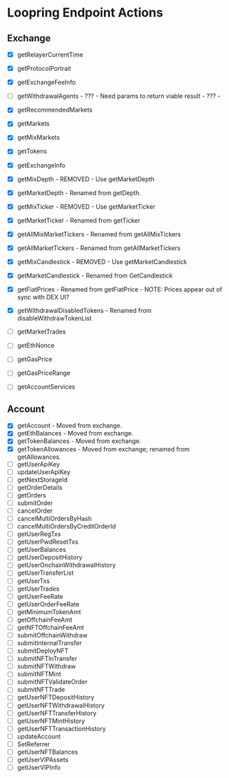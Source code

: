 # Loopring Endpoint Actions

## Exchange

- [X] getRelayerCurrentTime
- [X] getProtocolPortrait
- [X] getExchangeFeeInfo
- [ ] getWithdrawalAgents - ??? - Need params to return viable result - ??? -
- [X] getRecommendedMarkets
- [X] getMarkets
- [X] getMixMarkets
- [X] getTokens
- [X] getExchangeInfo
- [X] getMixDepth - REMOVED - Use getMarketDepth
- [X] getMarketDepth - Renamed from getDepth.
- [X] getMixTicker - REMOVED - Use getMarketTicker
- [X] getMarketTicker - Renamed from getTicker
- [X] getAllMixMarketTickers - Renamed from getAllMixTickers
- [X] getAllMarketTickers - Renamed from getAllMarketTickers
- [X] getMixCandlestick - REMOVED - Use getMarketCandlestick
- [X] getMarketCandlestick - Renamed from GetCandlestick
- [X] getFiatPrices - Renamed from getFiatPrice - NOTE: Prices appear out of sync with DEX UI?
- [X] getWithdrawalDisabledTokens - Renamed from disableWithdrawTokenList
- [ ] getMarketTrades
- [ ] getEthNonce
- [ ] getGasPrice
- [ ] getGasPriceRange
- [ ] getAccountServices


## Account

- [X] getAccount - Moved from exchange.
- [X] getEthBalances - Moved from exchange.
- [X] getTokenBalances - Moved from exchange.
- [X] getTokenAllowances - Moved from exchange; renamed from getAllowances.
- [ ] getUserApiKey
- [ ] updateUserApiKey
- [ ] getNextStorageId
- [ ] getOrderDetails
- [ ] getOrders
- [ ] submitOrder
- [ ] cancelOrder
- [ ] cancelMultiOrdersByHash
- [ ] cancelMultiOrdersByCreditOrderId
- [ ] getUserRegTxs
- [ ] getUserPwdResetTxs
- [ ] getUserBalances
- [ ] getUserDepositHistory
- [ ] getUserOnchainWithdrawalHistory
- [ ] getUserTransferList
- [ ] getUserTxs
- [ ] getUserTrades
- [ ] getUserFeeRate
- [ ] getUserOrderFeeRate
- [ ] getMinimumTokenAmt
- [ ] getOffchainFeeAmt
- [ ] getNFTOffchainFeeAmt
- [ ] submitOffchainWithdraw
- [ ] submitInternalTransfer
- [ ] submitDeployNFT
- [ ] submitNFTInTransfer
- [ ] submitNFTWithdraw
- [ ] submitNFTMint
- [ ] submitNFTValidateOrder
- [ ] submitNFTTrade
- [ ] getUserNFTDepositHistory
- [ ] getUserNFTWithdrawalHistory
- [ ] getUserNFTTransferHistory
- [ ] getUserNFTMintHistory
- [ ] getUserNFTTransactionHistory
- [ ] updateAccount
- [ ] SetReferrer
- [ ] getUserNFTBalances
- [ ] getUserVIPAssets
- [ ] getUserVIPInfo